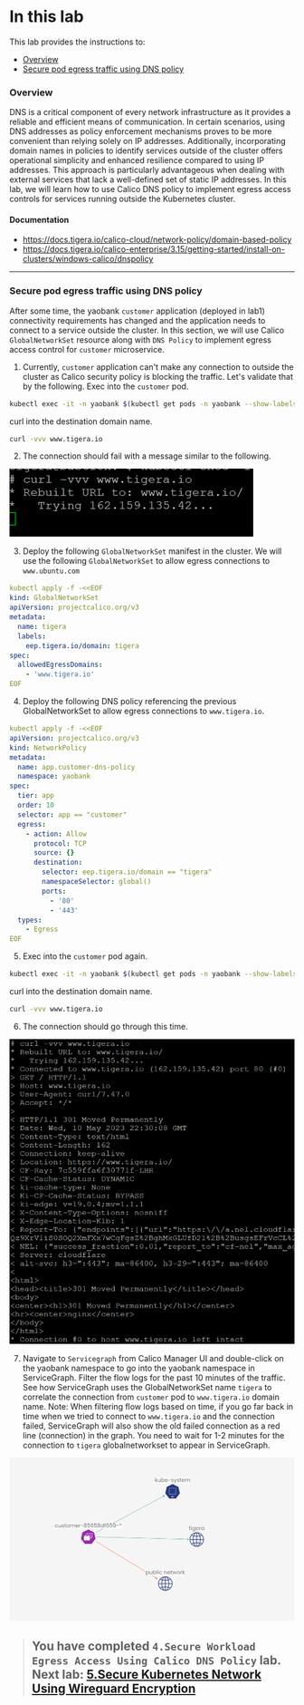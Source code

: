 # In this lab

This lab provides the instructions to:

* [Overview](https://github.com/tigera-cs/Calico-Security-Observability-Troubleshooting-Training/blob/main/1.%20Install%20Calico%20Enterprise/README.md#overview)
* [Secure pod egress traffic using DNS policy]()



### Overview



DNS is a critical component of every network infrastructure as it provides a reliable and efficient means of communication. In certain scenarios, using DNS addresses as policy enforcement mechanisms proves to be more convenient than relying solely on IP addresses. Additionally, incorporating domain names in policies to identify services outside of the cluster offers operational simplicity and enhanced resilience compared to using IP addresses. This approach is particularly advantageous when dealing with external services that lack a well-defined set of static IP addresses. In this lab, we will learn how to use Calico DNS policy to implement egress access controls for services running outside the Kubernetes cluster.



#### Documentation

- https://docs.tigera.io/calico-cloud/network-policy/domain-based-policy
- https://docs.tigera.io/calico-enterprise/3.15/getting-started/install-on-clusters/windows-calico/dnspolicy

____________________________________________________________________________________________________________________________________________________________________________________

### Secure pod egress traffic using DNS policy

After some time, the yaobank `customer` application (deployed in lab1) connectivity requirements has changed and the application needs to connect to a service outside the cluster. In this section, we will use Calico `GlobalNetworkSet` resource along with `DNS Policy` to implement egress access control for `customer` microservice.

1. Currently, `customer` application can't make any connection to outside the cluster as Calico security policy is blocking the traffic. Let's validate that by the following. Exec into the `customer` pod.

```bash
kubectl exec -it -n yaobank $(kubectl get pods -n yaobank --show-labels | awk '{print $1}' | grep -v NAME) -- sh

```
curl into the destination domain name.

```bash
curl -vvv www.tigera.io

```

2. The connection should fail with a message similar to the following.

<img src="img/fail-curl.png">


3. Deploy the following `GlobalNetworkSet` manifest in the cluster. We will use the following `GlobalNetworkSet` to allow egress connections to `www.ubuntu.com`

```yaml
kubectl apply -f -<<EOF
kind: GlobalNetworkSet
apiVersion: projectcalico.org/v3
metadata:
  name: tigera
  labels:
    eep.tigera.io/domain: tigera
spec:
  allowedEgressDomains:
    - 'www.tigera.io'
EOF

```


4. Deploy the following DNS policy referencing the previous GlobalNetworkSet to allow egress connections to `www.tigera.io`.


```yaml
kubectl apply -f -<<EOF
apiVersion: projectcalico.org/v3
kind: NetworkPolicy
metadata:
  name: app.customer-dns-policy
  namespace: yaobank
spec:
  tier: app
  order: 10
  selector: app == "customer"
  egress:
    - action: Allow
      protocol: TCP
      source: {}
      destination:
        selector: eep.tigera.io/domain == "tigera"
        namespaceSelector: global()
        ports:
          - '80'
          - '443'
  types:
    - Egress
EOF

```

5. Exec into the `customer` pod again.

```bash
kubectl exec -it -n yaobank $(kubectl get pods -n yaobank --show-labels | awk '{print $1}' | grep customer) -- sh

```
curl into the destination domain name.

```bash
curl -vvv www.tigera.io

```

6. The connection should go through this time.

<img src="img/curl-successful.png">

7. Navigate to `Servicegraph` from Calico Manager UI and double-click on the yaobank namespace to go into the yaobank namespace in ServiceGraph. Filter the flow logs for the past 10 minutes of the traffic. See how ServiceGraph uses the GlobalNetworkSet name `tigera` to correlate the connection from `customer` pod to `www.tigera.io` domain name.
Note: When filtering flow logs based on time, if you go far back in time when we tried to connect to `www.tigera.io` and the connection failed, ServiceGraph will also show the old failed connection as a red line (connection) in the graph. You need to wait for 1-2 minutes for the connection to `tigera` globalnetworkset to appear in ServiceGraph.

<img src="img/service-graph-ubuntu.png">

> ## You have completed `4.Secure Workload Egress Access Using Calico DNS Policy` lab. Next lab: [5.Secure Kubernetes Network Using Wireguard Encryption](https://github.com/tigera-cs/quickstart-self-service/blob/main/modules/analyze-networksets-external-services.md) 